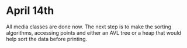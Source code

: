 # April 14th
All media classes are done now. The next step is to make the sorting algorithms, accessing points and either an AVL tree or a heap that would help sort the data before printing.
